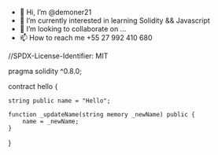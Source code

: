 - 👋 Hi, I’m @demoner21
- 👀 I’m currently interested in learning Solidity && Javascript
- 💞️ I’m looking to collaborate on ...
- 📫 How to reach me +55 27 992 410 680 

//SPDX-License-Identifier: MIT

pragma solidity ^0.8.0;

contract hello {

    string public name = "Hello";

    function _updateName(string memory _newName) public {
        name = _newName;
    }

}
